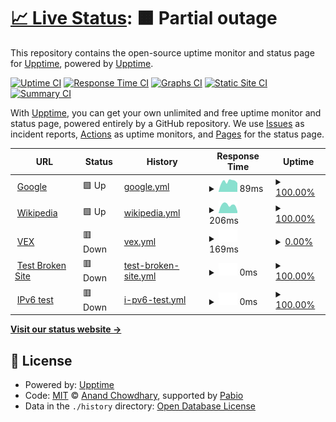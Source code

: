 # [📈 Live Status](https://demo.upptime.js.org): <!--live status--> **🟧 Partial outage**

This repository contains the open-source uptime monitor and status page for [Upptime](https://upptime.js.org), powered by [Upptime](https://github.com/upptime/upptime).

[![Uptime CI](https://github.com/upptime/upptime/workflows/Uptime%20CI/badge.svg)](https://github.com/upptime/upptime/actions?query=workflow%3A%22Uptime+CI%22)
[![Response Time CI](https://github.com/upptime/upptime/workflows/Response%20Time%20CI/badge.svg)](https://github.com/upptime/upptime/actions?query=workflow%3A%22Response+Time+CI%22)
[![Graphs CI](https://github.com/upptime/upptime/workflows/Graphs%20CI/badge.svg)](https://github.com/upptime/upptime/actions?query=workflow%3A%22Graphs+CI%22)
[![Static Site CI](https://github.com/upptime/upptime/workflows/Static%20Site%20CI/badge.svg)](https://github.com/upptime/upptime/actions?query=workflow%3A%22Static+Site+CI%22)
[![Summary CI](https://github.com/upptime/upptime/workflows/Summary%20CI/badge.svg)](https://github.com/upptime/upptime/actions?query=workflow%3A%22Summary+CI%22)

With [Upptime](https://upptime.js.org), you can get your own unlimited and free uptime monitor and status page, powered entirely by a GitHub repository. We use [Issues](https://github.com/upptime/upptime/issues) as incident reports, [Actions](https://github.com/upptime/upptime/actions) as uptime monitors, and [Pages](https://demo.upptime.js.org) for the status page.

<!--start: status pages-->
<!-- This summary is generated by Upptime (https://github.com/upptime/upptime) -->
<!-- Do not edit this manually, your changes will be overwritten -->
<!-- prettier-ignore -->
| URL | Status | History | Response Time | Uptime |
| --- | ------ | ------- | ------------- | ------ |
| <img alt="" src="https://icons.duckduckgo.com/ip3/www.google.com.ico" height="13"> [Google](https://www.google.com) | 🟩 Up | [google.yml](https://github.com/Vat5aL/uptime/commits/HEAD/history/google.yml) | <details><summary><img alt="Response time graph" src="./graphs/google/response-time-week.png" height="20"> 89ms</summary><br><a href="https://demo.upptime.js.org/history/google"><img alt="Response time 90" src="https://img.shields.io/endpoint?url=https%3A%2F%2Fraw.githubusercontent.com%2FVat5aL%2Fuptime%2FHEAD%2Fapi%2Fgoogle%2Fresponse-time.json"></a><br><a href="https://demo.upptime.js.org/history/google"><img alt="24-hour response time 75" src="https://img.shields.io/endpoint?url=https%3A%2F%2Fraw.githubusercontent.com%2FVat5aL%2Fuptime%2FHEAD%2Fapi%2Fgoogle%2Fresponse-time-day.json"></a><br><a href="https://demo.upptime.js.org/history/google"><img alt="7-day response time 89" src="https://img.shields.io/endpoint?url=https%3A%2F%2Fraw.githubusercontent.com%2FVat5aL%2Fuptime%2FHEAD%2Fapi%2Fgoogle%2Fresponse-time-week.json"></a><br><a href="https://demo.upptime.js.org/history/google"><img alt="30-day response time 85" src="https://img.shields.io/endpoint?url=https%3A%2F%2Fraw.githubusercontent.com%2FVat5aL%2Fuptime%2FHEAD%2Fapi%2Fgoogle%2Fresponse-time-month.json"></a><br><a href="https://demo.upptime.js.org/history/google"><img alt="1-year response time 90" src="https://img.shields.io/endpoint?url=https%3A%2F%2Fraw.githubusercontent.com%2FVat5aL%2Fuptime%2FHEAD%2Fapi%2Fgoogle%2Fresponse-time-year.json"></a></details> | <details><summary><a href="https://demo.upptime.js.org/history/google">100.00%</a></summary><a href="https://demo.upptime.js.org/history/google"><img alt="All-time uptime 100.00%" src="https://img.shields.io/endpoint?url=https%3A%2F%2Fraw.githubusercontent.com%2FVat5aL%2Fuptime%2FHEAD%2Fapi%2Fgoogle%2Fuptime.json"></a><br><a href="https://demo.upptime.js.org/history/google"><img alt="24-hour uptime 100.00%" src="https://img.shields.io/endpoint?url=https%3A%2F%2Fraw.githubusercontent.com%2FVat5aL%2Fuptime%2FHEAD%2Fapi%2Fgoogle%2Fuptime-day.json"></a><br><a href="https://demo.upptime.js.org/history/google"><img alt="7-day uptime 100.00%" src="https://img.shields.io/endpoint?url=https%3A%2F%2Fraw.githubusercontent.com%2FVat5aL%2Fuptime%2FHEAD%2Fapi%2Fgoogle%2Fuptime-week.json"></a><br><a href="https://demo.upptime.js.org/history/google"><img alt="30-day uptime 100.00%" src="https://img.shields.io/endpoint?url=https%3A%2F%2Fraw.githubusercontent.com%2FVat5aL%2Fuptime%2FHEAD%2Fapi%2Fgoogle%2Fuptime-month.json"></a><br><a href="https://demo.upptime.js.org/history/google"><img alt="1-year uptime 100.00%" src="https://img.shields.io/endpoint?url=https%3A%2F%2Fraw.githubusercontent.com%2FVat5aL%2Fuptime%2FHEAD%2Fapi%2Fgoogle%2Fuptime-year.json"></a></details>
| <img alt="" src="https://icons.duckduckgo.com/ip3/en.wikipedia.org.ico" height="13"> [Wikipedia](https://en.wikipedia.org) | 🟩 Up | [wikipedia.yml](https://github.com/Vat5aL/uptime/commits/HEAD/history/wikipedia.yml) | <details><summary><img alt="Response time graph" src="./graphs/wikipedia/response-time-week.png" height="20"> 206ms</summary><br><a href="https://demo.upptime.js.org/history/wikipedia"><img alt="Response time 177" src="https://img.shields.io/endpoint?url=https%3A%2F%2Fraw.githubusercontent.com%2FVat5aL%2Fuptime%2FHEAD%2Fapi%2Fwikipedia%2Fresponse-time.json"></a><br><a href="https://demo.upptime.js.org/history/wikipedia"><img alt="24-hour response time 384" src="https://img.shields.io/endpoint?url=https%3A%2F%2Fraw.githubusercontent.com%2FVat5aL%2Fuptime%2FHEAD%2Fapi%2Fwikipedia%2Fresponse-time-day.json"></a><br><a href="https://demo.upptime.js.org/history/wikipedia"><img alt="7-day response time 206" src="https://img.shields.io/endpoint?url=https%3A%2F%2Fraw.githubusercontent.com%2FVat5aL%2Fuptime%2FHEAD%2Fapi%2Fwikipedia%2Fresponse-time-week.json"></a><br><a href="https://demo.upptime.js.org/history/wikipedia"><img alt="30-day response time 181" src="https://img.shields.io/endpoint?url=https%3A%2F%2Fraw.githubusercontent.com%2FVat5aL%2Fuptime%2FHEAD%2Fapi%2Fwikipedia%2Fresponse-time-month.json"></a><br><a href="https://demo.upptime.js.org/history/wikipedia"><img alt="1-year response time 177" src="https://img.shields.io/endpoint?url=https%3A%2F%2Fraw.githubusercontent.com%2FVat5aL%2Fuptime%2FHEAD%2Fapi%2Fwikipedia%2Fresponse-time-year.json"></a></details> | <details><summary><a href="https://demo.upptime.js.org/history/wikipedia">100.00%</a></summary><a href="https://demo.upptime.js.org/history/wikipedia"><img alt="All-time uptime 100.00%" src="https://img.shields.io/endpoint?url=https%3A%2F%2Fraw.githubusercontent.com%2FVat5aL%2Fuptime%2FHEAD%2Fapi%2Fwikipedia%2Fuptime.json"></a><br><a href="https://demo.upptime.js.org/history/wikipedia"><img alt="24-hour uptime 100.00%" src="https://img.shields.io/endpoint?url=https%3A%2F%2Fraw.githubusercontent.com%2FVat5aL%2Fuptime%2FHEAD%2Fapi%2Fwikipedia%2Fuptime-day.json"></a><br><a href="https://demo.upptime.js.org/history/wikipedia"><img alt="7-day uptime 100.00%" src="https://img.shields.io/endpoint?url=https%3A%2F%2Fraw.githubusercontent.com%2FVat5aL%2Fuptime%2FHEAD%2Fapi%2Fwikipedia%2Fuptime-week.json"></a><br><a href="https://demo.upptime.js.org/history/wikipedia"><img alt="30-day uptime 100.00%" src="https://img.shields.io/endpoint?url=https%3A%2F%2Fraw.githubusercontent.com%2FVat5aL%2Fuptime%2FHEAD%2Fapi%2Fwikipedia%2Fuptime-month.json"></a><br><a href="https://demo.upptime.js.org/history/wikipedia"><img alt="1-year uptime 100.00%" src="https://img.shields.io/endpoint?url=https%3A%2F%2Fraw.githubusercontent.com%2FVat5aL%2Fuptime%2FHEAD%2Fapi%2Fwikipedia%2Fuptime-year.json"></a></details>
| <img alt="" src="https://icons.duckduckgo.com/ip3/753945ab-5d90-44c9-b17e-28e6a70b2ed3-00-3h52wciqi4sgf.janeway.replit.dev.ico" height="13"> [VEX](https://753945ab-5d90-44c9-b17e-28e6a70b2ed3-00-3h52wciqi4sgf.janeway.replit.dev/) | 🟥 Down | [vex.yml](https://github.com/Vat5aL/uptime/commits/HEAD/history/vex.yml) | <details><summary><img alt="Response time graph" src="./graphs/vex/response-time-week.png" height="20"> 169ms</summary><br><a href="https://demo.upptime.js.org/history/vex"><img alt="Response time 214" src="https://img.shields.io/endpoint?url=https%3A%2F%2Fraw.githubusercontent.com%2FVat5aL%2Fuptime%2FHEAD%2Fapi%2Fvex%2Fresponse-time.json"></a><br><a href="https://demo.upptime.js.org/history/vex"><img alt="24-hour response time 172" src="https://img.shields.io/endpoint?url=https%3A%2F%2Fraw.githubusercontent.com%2FVat5aL%2Fuptime%2FHEAD%2Fapi%2Fvex%2Fresponse-time-day.json"></a><br><a href="https://demo.upptime.js.org/history/vex"><img alt="7-day response time 169" src="https://img.shields.io/endpoint?url=https%3A%2F%2Fraw.githubusercontent.com%2FVat5aL%2Fuptime%2FHEAD%2Fapi%2Fvex%2Fresponse-time-week.json"></a><br><a href="https://demo.upptime.js.org/history/vex"><img alt="30-day response time 213" src="https://img.shields.io/endpoint?url=https%3A%2F%2Fraw.githubusercontent.com%2FVat5aL%2Fuptime%2FHEAD%2Fapi%2Fvex%2Fresponse-time-month.json"></a><br><a href="https://demo.upptime.js.org/history/vex"><img alt="1-year response time 214" src="https://img.shields.io/endpoint?url=https%3A%2F%2Fraw.githubusercontent.com%2FVat5aL%2Fuptime%2FHEAD%2Fapi%2Fvex%2Fresponse-time-year.json"></a></details> | <details><summary><a href="https://demo.upptime.js.org/history/vex">0.00%</a></summary><a href="https://demo.upptime.js.org/history/vex"><img alt="All-time uptime 0.18%" src="https://img.shields.io/endpoint?url=https%3A%2F%2Fraw.githubusercontent.com%2FVat5aL%2Fuptime%2FHEAD%2Fapi%2Fvex%2Fuptime.json"></a><br><a href="https://demo.upptime.js.org/history/vex"><img alt="24-hour uptime 0.00%" src="https://img.shields.io/endpoint?url=https%3A%2F%2Fraw.githubusercontent.com%2FVat5aL%2Fuptime%2FHEAD%2Fapi%2Fvex%2Fuptime-day.json"></a><br><a href="https://demo.upptime.js.org/history/vex"><img alt="7-day uptime 0.00%" src="https://img.shields.io/endpoint?url=https%3A%2F%2Fraw.githubusercontent.com%2FVat5aL%2Fuptime%2FHEAD%2Fapi%2Fvex%2Fuptime-week.json"></a><br><a href="https://demo.upptime.js.org/history/vex"><img alt="30-day uptime 4.42%" src="https://img.shields.io/endpoint?url=https%3A%2F%2Fraw.githubusercontent.com%2FVat5aL%2Fuptime%2FHEAD%2Fapi%2Fvex%2Fuptime-month.json"></a><br><a href="https://demo.upptime.js.org/history/vex"><img alt="1-year uptime 0.18%" src="https://img.shields.io/endpoint?url=https%3A%2F%2Fraw.githubusercontent.com%2FVat5aL%2Fuptime%2FHEAD%2Fapi%2Fvex%2Fuptime-year.json"></a></details>
| <img alt="" src="https://icons.duckduckgo.com/ip3/thissitedoesnotexist.koj.co.ico" height="13"> [Test Broken Site](https://thissitedoesnotexist.koj.co) | 🟥 Down | [test-broken-site.yml](https://github.com/Vat5aL/uptime/commits/HEAD/history/test-broken-site.yml) | <details><summary><img alt="Response time graph" src="./graphs/test-broken-site/response-time-week.png" height="20"> 0ms</summary><br><a href="https://demo.upptime.js.org/history/test-broken-site"><img alt="Response time 0" src="https://img.shields.io/endpoint?url=https%3A%2F%2Fraw.githubusercontent.com%2FVat5aL%2Fuptime%2FHEAD%2Fapi%2Ftest-broken-site%2Fresponse-time.json"></a><br><a href="https://demo.upptime.js.org/history/test-broken-site"><img alt="24-hour response time 0" src="https://img.shields.io/endpoint?url=https%3A%2F%2Fraw.githubusercontent.com%2FVat5aL%2Fuptime%2FHEAD%2Fapi%2Ftest-broken-site%2Fresponse-time-day.json"></a><br><a href="https://demo.upptime.js.org/history/test-broken-site"><img alt="7-day response time 0" src="https://img.shields.io/endpoint?url=https%3A%2F%2Fraw.githubusercontent.com%2FVat5aL%2Fuptime%2FHEAD%2Fapi%2Ftest-broken-site%2Fresponse-time-week.json"></a><br><a href="https://demo.upptime.js.org/history/test-broken-site"><img alt="30-day response time 0" src="https://img.shields.io/endpoint?url=https%3A%2F%2Fraw.githubusercontent.com%2FVat5aL%2Fuptime%2FHEAD%2Fapi%2Ftest-broken-site%2Fresponse-time-month.json"></a><br><a href="https://demo.upptime.js.org/history/test-broken-site"><img alt="1-year response time 0" src="https://img.shields.io/endpoint?url=https%3A%2F%2Fraw.githubusercontent.com%2FVat5aL%2Fuptime%2FHEAD%2Fapi%2Ftest-broken-site%2Fresponse-time-year.json"></a></details> | <details><summary><a href="https://demo.upptime.js.org/history/test-broken-site">100.00%</a></summary><a href="https://demo.upptime.js.org/history/test-broken-site"><img alt="All-time uptime 100.00%" src="https://img.shields.io/endpoint?url=https%3A%2F%2Fraw.githubusercontent.com%2FVat5aL%2Fuptime%2FHEAD%2Fapi%2Ftest-broken-site%2Fuptime.json"></a><br><a href="https://demo.upptime.js.org/history/test-broken-site"><img alt="24-hour uptime 100.00%" src="https://img.shields.io/endpoint?url=https%3A%2F%2Fraw.githubusercontent.com%2FVat5aL%2Fuptime%2FHEAD%2Fapi%2Ftest-broken-site%2Fuptime-day.json"></a><br><a href="https://demo.upptime.js.org/history/test-broken-site"><img alt="7-day uptime 100.00%" src="https://img.shields.io/endpoint?url=https%3A%2F%2Fraw.githubusercontent.com%2FVat5aL%2Fuptime%2FHEAD%2Fapi%2Ftest-broken-site%2Fuptime-week.json"></a><br><a href="https://demo.upptime.js.org/history/test-broken-site"><img alt="30-day uptime 100.00%" src="https://img.shields.io/endpoint?url=https%3A%2F%2Fraw.githubusercontent.com%2FVat5aL%2Fuptime%2FHEAD%2Fapi%2Ftest-broken-site%2Fuptime-month.json"></a><br><a href="https://demo.upptime.js.org/history/test-broken-site"><img alt="1-year uptime 100.00%" src="https://img.shields.io/endpoint?url=https%3A%2F%2Fraw.githubusercontent.com%2FVat5aL%2Fuptime%2FHEAD%2Fapi%2Ftest-broken-site%2Fuptime-year.json"></a></details>
| <img alt="" src="https://icons.duckduckgo.com/ip3/null.ico" height="13"> [IPv6 test](forwardemail.net) | 🟥 Down | [i-pv6-test.yml](https://github.com/Vat5aL/uptime/commits/HEAD/history/i-pv6-test.yml) | <details><summary><img alt="Response time graph" src="./graphs/i-pv6-test/response-time-week.png" height="20"> 0ms</summary><br><a href="https://demo.upptime.js.org/history/i-pv6-test"><img alt="Response time 0" src="https://img.shields.io/endpoint?url=https%3A%2F%2Fraw.githubusercontent.com%2FVat5aL%2Fuptime%2FHEAD%2Fapi%2Fi-pv6-test%2Fresponse-time.json"></a><br><a href="https://demo.upptime.js.org/history/i-pv6-test"><img alt="24-hour response time 0" src="https://img.shields.io/endpoint?url=https%3A%2F%2Fraw.githubusercontent.com%2FVat5aL%2Fuptime%2FHEAD%2Fapi%2Fi-pv6-test%2Fresponse-time-day.json"></a><br><a href="https://demo.upptime.js.org/history/i-pv6-test"><img alt="7-day response time 0" src="https://img.shields.io/endpoint?url=https%3A%2F%2Fraw.githubusercontent.com%2FVat5aL%2Fuptime%2FHEAD%2Fapi%2Fi-pv6-test%2Fresponse-time-week.json"></a><br><a href="https://demo.upptime.js.org/history/i-pv6-test"><img alt="30-day response time 0" src="https://img.shields.io/endpoint?url=https%3A%2F%2Fraw.githubusercontent.com%2FVat5aL%2Fuptime%2FHEAD%2Fapi%2Fi-pv6-test%2Fresponse-time-month.json"></a><br><a href="https://demo.upptime.js.org/history/i-pv6-test"><img alt="1-year response time 0" src="https://img.shields.io/endpoint?url=https%3A%2F%2Fraw.githubusercontent.com%2FVat5aL%2Fuptime%2FHEAD%2Fapi%2Fi-pv6-test%2Fresponse-time-year.json"></a></details> | <details><summary><a href="https://demo.upptime.js.org/history/i-pv6-test">100.00%</a></summary><a href="https://demo.upptime.js.org/history/i-pv6-test"><img alt="All-time uptime 100.00%" src="https://img.shields.io/endpoint?url=https%3A%2F%2Fraw.githubusercontent.com%2FVat5aL%2Fuptime%2FHEAD%2Fapi%2Fi-pv6-test%2Fuptime.json"></a><br><a href="https://demo.upptime.js.org/history/i-pv6-test"><img alt="24-hour uptime 100.00%" src="https://img.shields.io/endpoint?url=https%3A%2F%2Fraw.githubusercontent.com%2FVat5aL%2Fuptime%2FHEAD%2Fapi%2Fi-pv6-test%2Fuptime-day.json"></a><br><a href="https://demo.upptime.js.org/history/i-pv6-test"><img alt="7-day uptime 100.00%" src="https://img.shields.io/endpoint?url=https%3A%2F%2Fraw.githubusercontent.com%2FVat5aL%2Fuptime%2FHEAD%2Fapi%2Fi-pv6-test%2Fuptime-week.json"></a><br><a href="https://demo.upptime.js.org/history/i-pv6-test"><img alt="30-day uptime 100.00%" src="https://img.shields.io/endpoint?url=https%3A%2F%2Fraw.githubusercontent.com%2FVat5aL%2Fuptime%2FHEAD%2Fapi%2Fi-pv6-test%2Fuptime-month.json"></a><br><a href="https://demo.upptime.js.org/history/i-pv6-test"><img alt="1-year uptime 100.00%" src="https://img.shields.io/endpoint?url=https%3A%2F%2Fraw.githubusercontent.com%2FVat5aL%2Fuptime%2FHEAD%2Fapi%2Fi-pv6-test%2Fuptime-year.json"></a></details>

<!--end: status pages-->

[**Visit our status website →**](https://demo.upptime.js.org)

## 📄 License

- Powered by: [Upptime](https://github.com/upptime/upptime)
- Code: [MIT](./LICENSE) © [Anand Chowdhary](https://anandchowdhary.com), supported by [Pabio](https://pabio.com)
- Data in the `./history` directory: [Open Database License](https://opendatacommons.org/licenses/odbl/1-0/)
